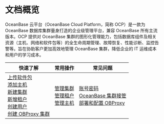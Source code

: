 # 文档概览

OceanBase 云平台（OceanBase Cloud Platform，简称 OCP）是一款为 OceanBase 数据库集群量身打造的企业级管理平台，兼容 OceanBase 所有主流版本。OCP 提供对 OceanBase 集群的图形化管理能力，包括数据库组件及相关资源（主机、网络和软件包等）的全生命周期管理、故障恢复、性能诊断、监控告警等。旨在协助客户更加高效地管理 OceanBase 集群，降低企业的 IT 运维成本和用户的学习成本。

|         快速了解          |                            常用操作                             |                                常见问题                                |
|---------------------|---------------------------------------------------------------|------------------------------------------------------------------|
|  [上传软件包](300.ob-cloud-platform/700.manage-software-packages/100.upload-a-software-package.md)</br>  [添加主机](300.ob-cloud-platform/600.management-host/200.add-host.md)</br> [新建集群](300.ob-cloud-platform/400.manage-clusters/300.basic-operations/200.create-a-cluster.md)</br> [新增租户](300.ob-cloud-platform/500.manage-tenants/200.basic-tenant-operations/100.userguide-create-a-tenant.md)</br>  [创建用户](300.ob-cloud-platform/1000.using-system-management/500.create-user.md)</br> [创建 OBProxy 集群](300.ob-cloud-platform/800.obproxy-management/100.create-an-obproxy-cluster.md)               | [管理集群](300.ob-cloud-platform/400.manage-clusters/100.manage-cluster-operations-1.md)</br>  [管理租户](300.ob-cloud-platform/500.manage-tenants/100.manage-tenant-operations.md)</br> [管理主机](300.ob-cloud-platform/600.management-host/100.manage-host-operation-list.md)</br>       |  [账号密码](300.ob-cloud-platform/1100.faq.md)</br>[OceanBase 集群接管](300.ob-cloud-platform/1100.faq.md)</br>  [部署和配置 OBProxy](300.ob-cloud-platform/1100.faq.md)                                                 |
